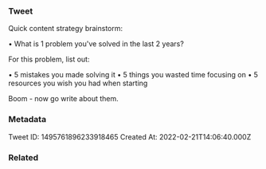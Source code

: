 ### Tweet
Quick content strategy brainstorm:

• What is 1 problem you've solved in the last 2 years?

For this problem, list out:

• 5 mistakes you made solving it
• 5 things you wasted time focusing on
• 5 resources you wish you had when starting

Boom - now go write about them.

### Metadata
Tweet ID: 1495761896233918465
Created At: 2022-02-21T14:06:40.000Z

### Related

